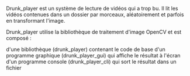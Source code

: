 Drunk_player est un système de lecture de vidéos qui a trop bu. Il lit les vidéos contenues dans un dossier par morceaux, aléatoirement et parfois en transformant l'image.

Drunk_player utilise la bibliothèque de traitement d'image OpenCV et est composé :

d'une bibliothèque (drunk_player) contenant le code de base
d'un programme graphique (drunk_player_gui) qui affiche le résultat à l'écran
d'un programme console (drunk_player_cli) qui sort le résultat dans un fichier


